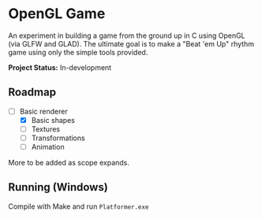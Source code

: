 # OpenGL Game
An experiment in building a game from the ground up in C using OpenGL (via GLFW and GLAD). The ultimate goal is to make a "Beat 'em Up" rhythm game using only the simple tools provided.

**Project Status:** In-development

## Roadmap
 - [ ] Basic renderer
    - [x] Basic shapes
    - [ ] Textures
    - [ ] Transformations
    - [ ] Animation

More to be added as scope expands.

## Running (Windows)
Compile with Make and run `Platformer.exe`
